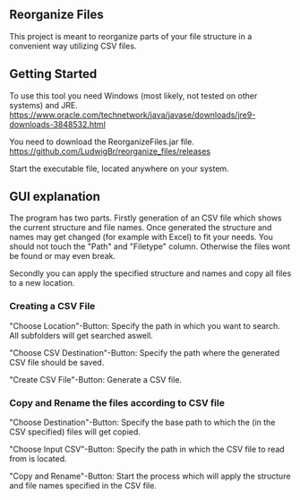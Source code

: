 ## Reorganize Files

This project is meant to reorganize parts of your file structure in a convenient way utilizing CSV files.

## Getting Started

To use this tool you need Windows (most likely, not tested on other systems) and JRE.
https://www.oracle.com/technetwork/java/javase/downloads/jre9-downloads-3848532.html

You need to download the ReorganizeFiles.jar file. 
https://github.com/LudwigBr/reorganize_files/releases

Start the executable file, located anywhere on your system.

## GUI explanation

The program has two parts. Firstly generation of an CSV file which shows the current structure and file names.
Once generated the structure and names may get changed (for example with Excel) to fit your needs. You should not touch the "Path" and "Filetype" column. Otherwise the files wont be found or may even break.

Secondly you can apply the specified structure and names and copy all files to a new location.

### Creating a CSV File

"Choose Location"-Button: Specify the path in which you want to search. All subfolders will get searched aswell.

"Choose CSV Destination"-Button: Specify the path where the generated CSV file should be saved.

"Create CSV File"-Button: Generate a CSV file.

### Copy and Rename the files according to CSV file

"Choose Destination"-Button: Specify the base path to which the (in the CSV specified) files will get copied.

"Choose Input CSV"-Button: Specify the path in which the CSV file to read from is located.

"Copy and Rename"-Button: Start the process which will apply the structure and file names specified in the CSV file.



